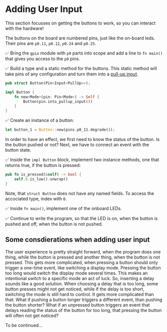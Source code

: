 # Adding User Input

This section focusses on getting the buttons to work, so you can interact with the hardware!

The buttons on the board are numbered pins, just like the on-board leds. Their pins are `p0.11`, `p0.12`, `p0.24` and `p0.25`. 

✅ Bring the `gpio` module with `p0` parts into scope and add a line to `fn main()` that gives you access to the `p0` pins. 

✅ Build a type and a static method for the buttons. This static method will take pins of any configuration and turn them into a [pull-up input](../glossary.html#pull-up-input). 

```rust
pub struct Button(Pin<Input<PullUp>>);

impl Button {
    fn new<Mode>(pin: Pin<Mode>) -> Self {
        Button(pin.into_pullup_input())
    }
}
```

✅ Create an instance of a button:

```rust 
let button_1 = Button::new(pins.p0_11.degrade());
```
In order to have an effect, we first need to know the status of the button. Is the button pushed or not? Next, we have to connect an event with the button state. 

✅ Inside the `impl Button` block, implement two instance methods, one that returns true, if the button is pressed:

```rust
pub fn is_pressed(&self) -> bool {
    self.0.is_low().unwrap()
}
```
Note, that `struct Button` does not have any named fields. To access the accociated type, index with `0`. 

✅ Inside `fn main()`, implement one of the onboard LEDs.

✅ Continue to write the program, so that the LED is on, when the button is pushed and off, when the button is not pushed. 

## Some consdierations when adding user input

The user experience is pretty straight forward, when the program does one thing, while the button is pressed and another thing, when the button is not pressed. This gets more complicated, when pressing a button should only trigger a one-time event, like switching a display mode. Pressing the button too long would switch the display mode several times. This makes an intentional switch to a specific mode an act of luck. So, inserting a delay sounds like a good solution. When choosing a delay that is too long, some button presses might not get noticed, while if the delay is too short, switching the mode is still hard to control. It gets more complicated than that: What if pushing a button longer triggers a different event, than pushing the button shorter? What if an unpressed button triggers an event that delays reading the status of the button for too long, that pressing the button will often not get noticed?  

To be continued...






